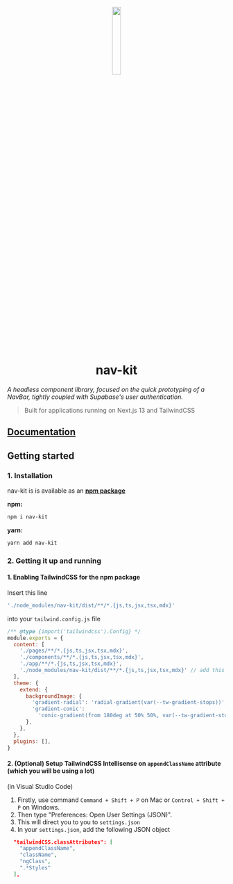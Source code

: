 <p align="center">
  <img src="https://github.com/SeansC12/nav-kit/assets/88256324/e6b5b687-ef7c-498d-a48c-ca75974fdd93" width="20%" height="20%"></img>
</p>

<h1 align="center">
  nav-kit
</h1>

*A headless component library, focused on the quick prototyping of a NavBar, tightly coupled with Supabase's user authentication.*
> Built for applications running on Next.js 13 and TailwindCSS

## [Documentation](/DOCS.md)

## Getting started

### 1. Installation
nav-kit is is available as an **[npm package](https://www.npmjs.com/package/nav-kit)**

**npm:**
```bash
npm i nav-kit
```

**yarn:**
```bash
yarn add nav-kit
```

### 2. Getting it up and running
#### 1. Enabling TailwindCSS for the npm package
Insert this line
```javascript
'./node_modules/nav-kit/dist/**/*.{js,ts,jsx,tsx,mdx}'
```
into your `tailwind.config.js` file
```javascript
/** @type {import('tailwindcss').Config} */
module.exports = {
  content: [
    './pages/**/*.{js,ts,jsx,tsx,mdx}',
    './components/**/*.{js,ts,jsx,tsx,mdx}',
    './app/**/*.{js,ts,jsx,tsx,mdx}',
    './node_modules/nav-kit/dist/**/*.{js,ts,jsx,tsx,mdx}' // add this line
  ],
  theme: {
    extend: {
      backgroundImage: {
        'gradient-radial': 'radial-gradient(var(--tw-gradient-stops))',
        'gradient-conic':
          'conic-gradient(from 180deg at 50% 50%, var(--tw-gradient-stops))',
      },
    },
  },
  plugins: [],
}
```
#### 2. (Optional) Setup TailwindCSS Intellisense on `appendClassName` attribute (which you will be using a lot)

(in Visual Studio Code)
1. Firstly, use command `Command + Shift + P` on Mac or `Control + Shift + P` on Windows.
2. Then type "Preferences: Open User Settings (JSON)".
3. This will direct you to you to `settings.json`
4. In your `settings.json`, add the following JSON object
```json
  "tailwindCSS.classAttributes": [
    "appendClassName",
    "className",
    "ngClass",
    ".*Styles"
  ],
```
